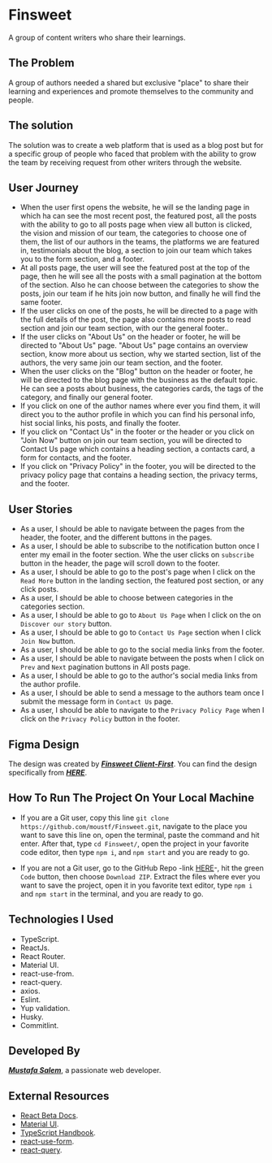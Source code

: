 # Finsweet

A group of content writers who share their learnings.

## The Problem

A group of authors needed a shared but exclusive "place" to share their learning and experiences and promote themselves to the community and people.

## The solution

The solution was to create a web platform that is used as a blog post but for a specific group of people who faced that problem with the ability to grow the team by receiving request from other writers through the website.

## User Journey

- When the user first opens the website, he will se the landing page in which ha can see the most recent post, the featured post, all the posts with the ability to go to all posts page when view all button is clicked, the vision and mission of our team, the categories to choose one of them, the list of our authors in the teams, the platforms we are featured in, testimonials about the blog, a section to join our team which takes you to the form section, and a footer.
- At all posts page, the user will see the featured post at the top of the page, then he will see all the posts with a small pagination at the bottom of the section. Also he can choose between the categories to show the posts, join our team if he hits join now button, and finally he will find the same footer.
- If the user clicks on one of the posts, he will be directed to a page with the full details of the post, the page also contains more posts to read section and join our team section, with our the general footer..
- If the user clicks on "About Us" on the header or footer, he will be directed to "About Us" page. "About Us" page contains an overview section, know more about us section, why we started section, list of the authors, the very same join our team section, and the footer.
- When the user clicks on the "Blog" button on the header or footer, he will be directed to the blog page with the business as the default topic. He can see a posts about business, the categories cards, the tags of the category, and finally our general footer.
- If you click on one of the author names where ever you find them, it will direct you to the author profile in which you can find his personal info, hist social links, his posts, and finally the footer.
- If you click on "Contact Us" in the footer or the header or you click on "Join Now" button on join our team section, you will be directed to Contact Us page which contains a heading section, a contacts card, a form for contacts, and the footer.
- If you click on "Privacy Policy" in the footer, you will be directed to the privacy policy page that contains a heading section, the privacy terms, and the footer.

## User Stories

- As a user, I should be able to navigate between the pages from the header, the footer, and the different buttons in the pages.
- As a user, I should be able to subscribe to the notification button once I enter my email in the footer section. Whe the user clicks on `subscribe` button in the header, the page will scroll down to the footer.
- As a user, I should be able to go to the post's page when I click on the `Read More` button in the landing section, the featured post section, or any click posts.
- As a user, I should be able to choose between categories in the categories section.
- As a user, I should be able to go to `About Us Page` when I click on the on `Discover our story` button.
- As a user, I should be able to go to `Contact Us Page` section when I click `Join Now` button.
- As a user, I should be able to go to the social media links from the footer.
- As a user, I should be able to navigate between the posts when I click on `Prev` and `Next` pagination buttons in All posts page.
- As a user, I should be able to go to the author's social media links from the author profile.
- As a user, I should be able to send a message to the authors team once I submit the message form in `Contact Us` page.
- As a user, I should be able to navigate to the `Privacy Policy Page` when I click on the `Privacy Policy` button in the footer.

## Figma Design

The design was created by ***[Finsweet Client-First](https://www.figma.com/@fs_client_first)***.
You can find the design specifically from ***[HERE](https://www.figma.com/community/file/1146743712372485298)***.

## How To Run The Project On Your Local Machine

- If you are a Git user, copy this line `git clone https://github.com/moustf/Finsweet.git`, navigate to the place you want to save this line on, open the terminal, paste the command and hit enter. After that, type `cd Finsweet/`, open the project in your favorite code editor, then type `npm i`, and `npm start` and you are ready to go.

- If you are not a Git user, go to the GitHub Repo -link [HERE](https://github.com/moustf/Finsweet)-, hit the green `Code` button, then choose `Download ZIP`. Extract the files where ever you want to save the project, open it in you favorite text editor, type `npm i` and `npm start` in the terminal, and you are ready to go.

## Technologies I Used

- TypeScript.
- ReactJs.
- React Router.
- Material UI.
- react-use-from.
- react-query.
- axios.
- Eslint.
- Yup validation.
- Husky.
- Commitlint.

## Developed By

***[Mustafa Salem](https://www.linkedin.com/in/moustff/)***, a passionate web developer.

## External Resources

- [React Beta Docs](https://beta.reactjs.org/).
- [Material UI](https://mui.com/material-ui/getting-started/overview/).
- [TypeScript Handbook](https://www.typescriptlang.org/docs/handbook/intro.html).
- [react-use-form](https://react-hook-form.com/get-started/#Quickstart).
- [react-query](https://tanstack.com/virtual/v3/docs/guide/introduction).
